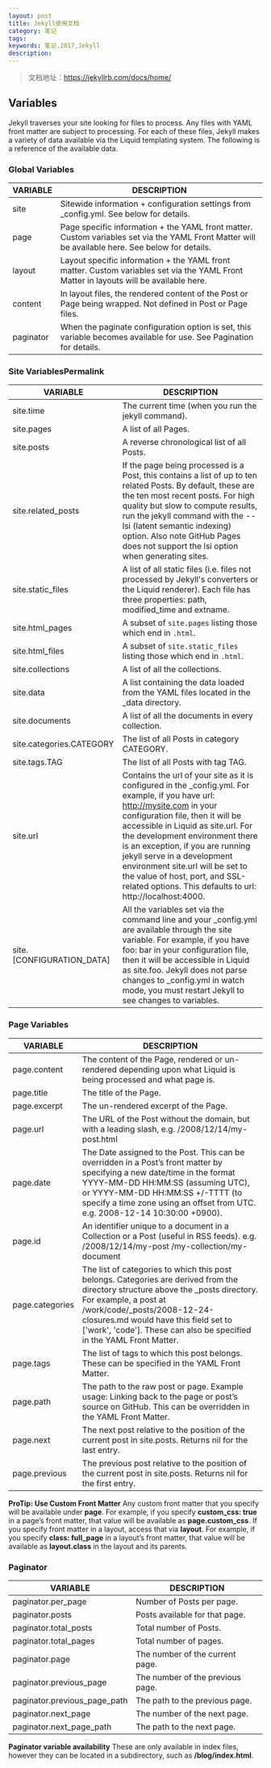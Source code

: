 ```yaml
---
layout: post
title: Jekyll使用文档
category: 笔记
tags:
keywords: 笔记,2017,Jekyll
description: 
---
```


> 文档地址：https://jekyllrb.com/docs/home/

## Variables ##
Jekyll traverses your site looking for files to process. Any files with YAML front matter are subject to processing. For each of these files, Jekyll makes a variety of data available via the Liquid templating system. The following is a reference of the available data.

### Global Variables ###
| VARIABLE  | DESCRIPTION                                                                                                                                      |
| --------- | ------------------------------------------------------------------------------------------------------------------------------------------------ |
| site      | Sitewide information + configuration settings from  _config.yml. See below for details.                                                          |
| page      | Page specific information + the YAML front matter. Custom variables set via the YAML Front Matter will be available here. See below for details. |
| layout    | Layout specific information + the YAML front matter. Custom variables set via the YAML Front Matter in layouts will be available here.           |
| content   | In layout files, the rendered content of the Post or Page being wrapped. Not defined in Post or Page files.                                      |
| paginator | When the paginate configuration option is set, this variable becomes available for use. See Pagination for details.                              |

### Site VariablesPermalink ###
| VARIABLE                  | DESCRIPTION                                                                                                                                                                                                                                                                                                                                                                                                                                      |
| ------------------------- | ------------------------------------------------------------------------------------------------------------------------------------------------------------------------------------------------------------------------------------------------------------------------------------------------------------------------------------------------------------------------------------------------------------------------------------------------ |
| site.time                 | The current time (when you run the jekyll command).                                                                                                                                                                                                                                                                                                                                                                                              |
| site.pages                | A list of all Pages.                                                                                                                                                                                                                                                                                                                                                                                                                             |
| site.posts                | A reverse chronological list of all Posts.                                                                                                                                                                                                                                                                                                                                                                                                       |
| site.related_posts        | If the page being processed is a Post, this contains a list of up to ten related Posts. By default, these are the ten most recent posts. For high quality but slow to compute results, run the  jekyll command with the --lsi (latent semantic indexing) option. Also note GitHub Pages does not support the lsi option when generating sites.                                                                                                   |
| site.static_files         | A list of all static files (i.e. files not processed by Jekyll's converters or the Liquid renderer). Each file has three properties: path,  modified_time and extname.                                                                                                                                                                                                                                                                           |
| site.html_pages           | A subset of `site.pages` listing those which end in `.html`.                                                                                                                                                                                                                                                                                                                                                                                     |
| site.html_files           | A subset of `site.static_files` listing those which end in `.html`.                                                                                                                                                                                                                                                                                                                                                                              |
| site.collections          | A list of all the collections.                                                                                                                                                                                                                                                                                                                                                                                                                   |
| site.data                 | A list containing the data loaded from the YAML files located in the _data directory.                                                                                                                                                                                                                                                                                                                                                            |
| site.documents            | A list of all the documents in every collection.                                                                                                                                                                                                                                                                                                                                                                                                 |
| site.categories.CATEGORY  | The list of all Posts in category CATEGORY.                                                                                                                                                                                                                                                                                                                                                                                                      |
| site.tags.TAG             | The list of all Posts with tag TAG.                                                                                                                                                                                                                                                                                                                                                                                                              |
| site.url                  | Contains the url of your site as it is configured in the _config.yml. For example, if you have url: http://mysite.com in your configuration file, then it will be accessible in Liquid as  site.url. For the development environment there is an exception, if you are running jekyll serve in a development environment  site.url will be set to the value of host, port, and SSL-related options. This defaults to url: http://localhost:4000. |
| site.[CONFIGURATION_DATA] | All the variables set via the command line and your _config.yml are available through the site variable. For example, if you have foo: bar in your configuration file, then it will be accessible in Liquid as site.foo. Jekyll does not parse changes to _config.yml in watch mode, you must restart Jekyll to see changes to variables.                                                                                                        |

### Page Variables ###
| VARIABLE        | DESCRIPTION                                                                                                                                                                                                                                                                                             |
| --------------- | ------------------------------------------------------------------------------------------------------------------------------------------------------------------------------------------------------------------------------------------------------------------------------------------------------- |
| page.content    | The content of the Page, rendered or un-rendered depending upon what Liquid is being processed and what page is.                                                                                                                                                                                        |
| page.title      | The title of the Page.                                                                                                                                                                                                                                                                                  |
| page.excerpt    | The un-rendered excerpt of the Page.                                                                                                                                                                                                                                                                    |
| page.url        | The URL of the Post without the domain, but with a leading slash, e.g. /2008/12/14/my-post.html                                                                                                                                                                                                         |
| page.date       | The Date assigned to the Post. This can be overridden in a Post’s front matter by specifying a new date/time in the format YYYY-MM-DD HH:MM:SS (assuming UTC), or YYYY-MM-DD HH:MM:SS +/-TTTT (to specify a time zone using an offset from UTC. e.g. 2008-12-14 10:30:00 +0900).                       |
| page.id         | An identifier unique to a document in a Collection or a Post (useful in RSS feeds). e.g.  /2008/12/14/my-post /my-collection/my-document                                                                                                                                                                |
| page.categories | The list of categories to which this post belongs. Categories are derived from the directory structure above the _posts directory. For example, a post at /work/code/_posts/2008-12-24-closures.md would have this field set to ['work', 'code']. These can also be specified in the YAML Front Matter. |
| page.tags       | The list of tags to which this post belongs. These can be specified in the YAML Front Matter.                                                                                                                                                                                                           |
| page.path       | The path to the raw post or page. Example usage: Linking back to the page or post’s source on GitHub. This can be overridden in the YAML Front Matter.                                                                                                                                                 |
| page.next       | The next post relative to the position of the current post in site.posts. Returns nil for the last entry.                                                                                                                                                                                               |
| page.previous   | The previous post relative to the position of the current post in site.posts. Returns nil for the first entry.                                                                                                                                                                                          |

**ProTip: Use Custom Front Matter**
Any custom front matter that you specify will be available under **page**. For example, if you specify **custom_css: true** in a page’s front matter, that value will be available as **page.custom_css**.
If you specify front matter in a layout, access that via **layout**. For example, if you specify **class: full_page** in a layout’s front matter, that value will be available as  **layout.class** in the layout and its parents.

### Paginator ###
| VARIABLE                     | DESCRIPTION                      |
| ---------------------------- | -------------------------------- |
| paginator.per_page           | Number of Posts per page.        |
| paginator.posts              | Posts available for that page.   |
| paginator.total_posts        | Total number of Posts.           |
| paginator.total_pages        | Total number of pages.           |
| paginator.page               | The number of the current page.  |
| paginator.previous_page      | The number of the previous page. |
| paginator.previous_page_path | The path to the previous page.   |
| paginator.next_page          | The number of the next page.     |
| paginator.next_page_path     | The path to the next page.       |

**Paginator variable availability**
These are only available in index files, however they can be located in a subdirectory, such as **/blog/index.html**.